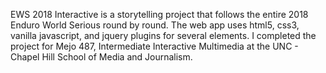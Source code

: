EWS 2018 Interactive is a storytelling project that follows the entire 2018 Enduro World Serious round by round.
The web app uses html5, css3, vanilla javascript, and jquery plugins for several elements. I completed the project
for Mejo 487, Intermediate Interactive Multimedia at the UNC - Chapel Hill School of Media and Journalism.
